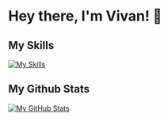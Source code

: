 # Hey there, I'm Vivan! 👋

## My Skills

[![My Skills](https://skillicons.dev/icons?i=html,css,js,git,py,replit,vscode,webpack,figma)](https://skillicons.dev)

## My Github Stats

[![My GitHub Stats](https://github-readme-stats.vercel.app/api?username=DevVivan)](https://github.com/anuraghazra/github-readme-stats)
